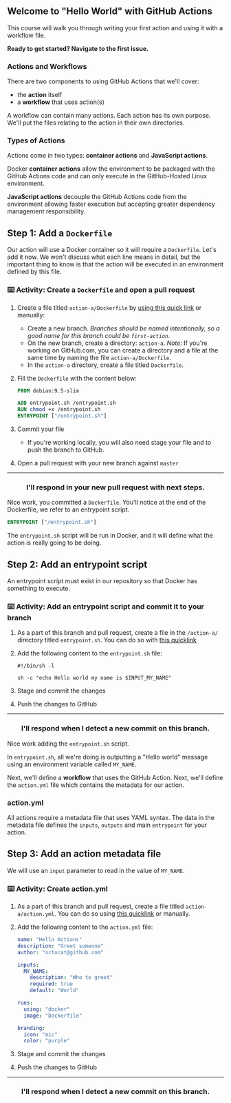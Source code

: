 ## Welcome to "Hello World" with GitHub Actions

This course will walk you through writing your first action and using it with a workflow file. 

**Ready to get started? Navigate to the first issue.**


### Actions and Workflows

There are two components to using GitHub Actions that we'll cover:

- the **action** itself
- a **workflow** that uses action(s)

A workflow can contain many actions. Each action has its own purpose. We'll put the files relating to the action in their own directories.

### Types of Actions

Actions come in two types: **container actions** and **JavaScript actions**.

Docker **container actions** allow the environment to be packaged with the GitHub Actions code and can only execute in the GitHub-Hosted Linux environment.

**JavaScript actions** decouple the GitHub Actions code from the environment allowing faster execution but accepting greater dependency management responsibility.

<!--
UNCOMMENT WHEN THESE TWO COURSE GO LIVE AND ADD PROPER LINK DETAILS
📖 To learn more about creating each type of action, refer to the related learning lab course:
  - [Writing JavaScript Actions]()
  - [Writing Docker Container Actions]() -->

## Step 1: Add a `Dockerfile`

Our action will use a Docker container so it will require a `Dockerfile`. Let's add it now. We won't discuss what each line means in detail, but the important thing to know is that the action will be executed in an environment defined by this file.

### :keyboard: Activity: Create a `Dockerfile` and open a pull request

1. Create a file titled `action-a/Dockerfile` by [using this quick link](https://github.com/sijoonlee/hello-github-actions/new/master?filename=action-a/Dockerfile) or manually:
   - Create a new branch. _Branches should be named intentionally, so a good name for this branch could be `first-action`_.
   - On the new branch, create a directory: `action-a`. _Note:_ If you're working on GitHub.com, you can create a directory and a file at the same time by naming the file `action-a/Dockerfile`.
   - In the `action-a` directory, create a file titled `Dockerfile`.
1. Fill the `Dockerfile` with the content below:

   ```Dockerfile
   FROM debian:9.5-slim

   ADD entrypoint.sh /entrypoint.sh
   RUN chmod +x /entrypoint.sh
   ENTRYPOINT ["/entrypoint.sh"]
   ```

1. Commit your file
   - If you're working locally, you will also need stage your file and to push the branch to GitHub.
1. Open a pull request with your new branch against `master`

<hr>
<h3 align="center">I'll respond in your new pull request with next steps.</h3>


Nice work, you committed a `Dockerfile`. You'll notice at the end of the Dockerfile, we refer to an entrypoint script.

```Dockerfile
ENTRYPOINT ["/entrypoint.sh"]
```

The `entrypoint.sh` script will be run in Docker, and it will define what the action is really going to be doing.

## Step 2: Add an entrypoint script

An entrypoint script must exist in our repository so that Docker has something to execute.

### :keyboard: Activity: Add an entrypoint script and commit it to your branch

1. As a part of this branch and pull request, create a file in the `/action-a/` directory titled `entrypoint.sh`. You can do so with [this quicklink](https://github.com/sijoonlee/hello-github-actions/new/first-action?filename=action-a/entrypoint.sh)
1. Add the following content to the `entrypoint.sh` file:

   ```shell
   #!/bin/sh -l

   sh -c "echo Hello world my name is $INPUT_MY_NAME"
   ```

1. Stage and commit the changes
1. Push the changes to GitHub

<hr>
<h3 align="center">I'll respond when I detect a new commit on this branch.</h3>


Nice work adding the `entrypoint.sh` script.

In `entrypoint.sh`, all we're doing is outputting a "Hello world" message using an environment variable called `MY_NAME`.

Next, we'll define a **workflow** that uses the GitHub Action.
Next, we'll define the `action.yml` file which contains the metadata for our action.

### action.yml

All actions require a metadata file that uses YAML syntax. The data in the metadata file defines the `inputs`, `outputs` and main `entrypoint` for your action.

## Step 3: Add an action metadata file

We will use an `input` parameter to read in the value of `MY_NAME`.

### :keyboard: Activity: Create action.yml

1. As a part of this branch and pull request, create a file titled `action-a/action.yml`. You can do so using [this quicklink](https://github.com/sijoonlee/hello-github-actions/new/first-action?filename=action-a/action.yml) or manually.
1. Add the following content to the `action.yml` file:

   ```yaml
   name: "Hello Actions"
   description: "Greet someone"
   author: "octocat@github.com"

   inputs:
     MY_NAME:
       description: "Who to greet"
       required: true
       default: "World"

   runs:
     using: "docker"
     image: "Dockerfile"

   branding:
     icon: "mic"
     color: "purple"
   ```

1. Stage and commit the changes
1. Push the changes to GitHub

<hr>
<h3 align="center">I'll respond when I detect a new commit on this branch.</h3>
